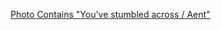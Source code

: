 [Photo Contains "You've stumbled across / Aent"](https://user-images.githubusercontent.com/52077360/151661124-6c6ed0b8-1f3d-439e-aaf6-89416feacc06.png)
